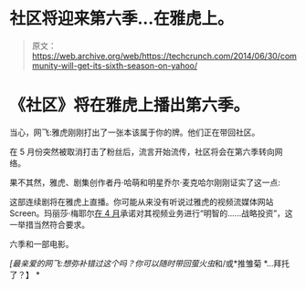# 社区将迎来第六季...在雅虎上。

> 原文：<https://web.archive.org/web/https://techcrunch.com/2014/06/30/community-will-get-its-sixth-season-on-yahoo/>

# 《社区》将在雅虎上播出第六季。

当心，网飞:雅虎刚刚打出了一张本该属于你的牌。他们正在带回社区。

在 5 月份突然被取消打击了粉丝后，流言开始流传，社区将会在第六季转向网络。

果不其然，雅虎、剧集创作者丹·哈萌和明星乔尔·麦克哈尔刚刚证实了这一点:

这部连续剧将在雅虎上直播。你可能从来没有听说过雅虎的视频流媒体网站 Screen。玛丽莎·梅耶尔[在 4 月](https://web.archive.org/web/20221227174609/http://variety.com/2014/digital/news/yahoo-makes-a-big-push-into-original-tv-shows-1201161209/)承诺对其视频业务进行“明智的……战略投资”，这一举措当然符合要求。

六季和一部电影。

*[*最亲爱的网飞:想弥补错过这个吗？你可以随时带回*萤火虫*和/或*推雏菊 *…拜托了？】
*